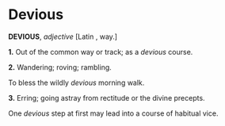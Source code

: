 # Devious

**DEVIOUS**, _adjective_ \[Latin , way.\]

**1.** Out of the common way or track; as a _devious_ course.

**2.** Wandering; roving; rambling.

To bless the wildly _devious_ morning walk.

**3.** Erring; going astray from rectitude or the divine precepts.

One _devious_ step at first may lead into a course of habitual vice.